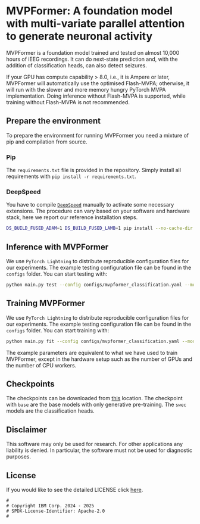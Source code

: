 # MVPFormer: A foundation model with multi-variate parallel attention to generate neuronal activity

MVPFormer is a foundation model trained and tested on almost 10,000 hours of iEEG recordings. It can do next-state prediction and, with the addition of classification heads, can also detect seizures.

If your GPU has compute capability > 8.0, i.e., it is Ampere or later, MVPFormer will automatically use the optimised Flash-MVPA; otherwise, it will run with the slower and more memory hungry PyTorch MVPA implementation. Doing inference without Flash-MVPA is supported, while training without Flash-MVPA is not recommended.

## Prepare the environment

To prepare the environment for running MVPFormer you need a mixture of pip and compilation from source. 

### Pip

The `requirements.txt` file is provided in the repository. Simply install all requirements with `pip install -r requirements.txt`.

### DeepSpeed

You have to compile [`DeepSpeed`](https://www.deepspeed.ai/tutorials/advanced-install/) manually to activate some necessary extensions. The procedure can vary based on your software and hardware stack, here we report our reference installation steps.

```bash
DS_BUILD_FUSED_ADAM=1 DS_BUILD_FUSED_LAMB=1 pip install --no-cache-dir deepspeed --global-option="build_ext" --global-option="-j8"
```

## Inference with MVPFormer

We use `PyTorch Lightning` to distribute reproducible configuration files for our experiments. The example testing configuration file can be found in the `configs` folder. You can start testing with:
```bash
python main.py test --config configs/mvpformer_classification.yaml --model.init_args.base_model '<base_checkpoint_path>' --model.init_args.head_model '<head_checkpoint_path>' --data.init_args.folder '<dataset_path>' --data.init_args.test_patients ['<dataset_subject>']
```

## Training MVPFormer

We use `PyTorch Lightning` to distribute reproducible configuration files for our experiments. The example testing configuration file can be found in the `configs` folder. You can start training with:
```bash
python main.py fit --config configs/mvpformer_classification.yaml --model.init_args.base_model '<base_checkpoint_path>' --model.init_args.head_model '<head_checkpoint_path>' --data.init_args.folder '<dataset_path>' --data.init_args.train_patients ['<dataset_subject>']
```

The example parameters are equivalent to what we have used to train MVPFormer, except in the hardware setup such as the number of GPUs and the number of CPU workers.

## Checkpoints

The checkpoints can be downloaded from [this](https://ibm.box.com/v/mvpformer-checkpoints) location. The checkpoint with `base` are the base models with only generative pre-training. The `swec` models are the classification heads.

## Disclaimer

This software may only be used for research. For other applications any liability is denied. In particular, the software must not be used for diagnostic purposes.

## License

If you would like to see the detailed LICENSE click [here](LICENSE).

```text
#
# Copyright IBM Corp. 2024 - 2025
# SPDX-License-Identifier: Apache-2.0
#
```